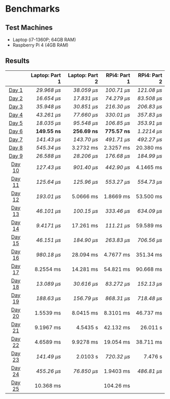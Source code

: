 # Benchmarks

## Test Machines

* Laptop (i7-1360P; 64GB RAM)
* Raspberry Pi 4 (4GB RAM)

## Results

|                                                | Laptop: Part 1 | Laptop: Part 2 | RPi4: Part 1 | RPi4: Part 2 |
|:----------------------------------------------:| --------------:| --------------:| ------------:| ------------:|
| [Day 1](https://adventofcode.com/2023/day/1)   |    _29.968 µs_ |    _38.059 µs_ |  _100.71 µs_ |  _121.08 µs_ |
| [Day 2](https://adventofcode.com/2023/day/2)   |    _16.654 µs_ |    _17.831 µs_ |  _74.279 µs_ |  _83.508 µs_ |
| [Day 3](https://adventofcode.com/2023/day/3)   |    _35.948 µs_ |    _30.851 µs_ |  _216.30 µs_ |  _206.83 µs_ |
| [Day 4](https://adventofcode.com/2023/day/4)   |    _43.261 µs_ |    _77.660 µs_ |  _330.01 µs_ |  _357.83 µs_ |
| [Day 5](https://adventofcode.com/2023/day/5)   |    _18.035 µs_ |    _95.548 µs_ |  _106.85 µs_ |  _353.91 µs_ |
| [Day 6](https://adventofcode.com/2023/day/6)   |   **149.55 ns**|   **256.69 ns**| **775.57 ns**|  _1.2214 µs_ |
| [Day 7](https://adventofcode.com/2023/day/7)   |    _141.43 µs_ |    _143.70 µs_ |  _491.71 µs_ |  _492.27 µs_ |
| [Day 8](https://adventofcode.com/2023/day/8)   |    _545.34 µs_ |     3.2732 ms  |   2.3257 ms  |   20.380 ms  |
| [Day 9](https://adventofcode.com/2023/day/9)   |    _26.588 µs_ |    _28.206 µs_ |  _176.68 µs_ |  _184.99 µs_ |
| [Day 10](https://adventofcode.com/2023/day/10) |    _127.43 µs_ |    _901.40 µs_ |  _442.90 µs_ |   4.1465 ms  |
| [Day 11](https://adventofcode.com/2023/day/11) |    _125.64 µs_ |    _125.96 µs_ |  _553.27 µs_ |  _554.73 µs_ |
| [Day 12](https://adventofcode.com/2023/day/12) |    _193.01 µs_ |     5.0666 ms  |   1.8669 ms  |   53.500 ms  |
| [Day 13](https://adventofcode.com/2023/day/13) |    _46.101 µs_ |    _100.15 µs_ |  _333.46 µs_ |  _634.09 µs_ |
| [Day 14](https://adventofcode.com/2023/day/14) |    _9.4171 µs_ |     17.261 ms  |  _111.21 µs_ |   59.589 ms  |
| [Day 15](https://adventofcode.com/2023/day/15) |    _46.151 µs_ |    _184.90 µs_ |  _263.83 µs_ |  _706.56 µs_ |
| [Day 16](https://adventofcode.com/2023/day/16) |    _980.18 µs_ |     28.094 ms  |   4.7677 ms  |   351.34 ms  |
| [Day 17](https://adventofcode.com/2023/day/17) |     8.2554 ms  |     14.281 ms  |   54.821 ms  |   90.668 ms  |
| [Day 18](https://adventofcode.com/2023/day/18) |    _13.089 µs_ |    _30.616 µs_ |  _83.272 µs_ |  _152.13 µs_ |
| [Day 19](https://adventofcode.com/2023/day/19) |    _188.63 µs_ |    _156.79 µs_ |  _868.31 µs_ |  _718.48 µs_ |
| [Day 20](https://adventofcode.com/2023/day/20) |     1.5539 ms  |     8.0415 ms  |   8.3101 ms  |   46.737 ms  |
| [Day 21](https://adventofcode.com/2023/day/21) |     9.1967 ms  |     4.5435 s   |   42.132 ms  |   26.011 s   |
| [Day 22](https://adventofcode.com/2023/day/22) |     4.6589 ms  |     9.9278 ms  |   19.054 ms  |   38.711 ms  |
| [Day 23](https://adventofcode.com/2023/day/23) |    _141.49 µs_ |     2.0103 s   |  _720.32 µs_ |    7.476 s   |
| [Day 24](https://adventofcode.com/2023/day/24) |    _455.26 µs_ |    _76.850 µs_ |   1.9403 ms  |  _486.81 µs_ |
| [Day 25](https://adventofcode.com/2023/day/25) |     10.368 ms  |                |   104.26 ms  |              |
